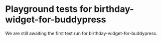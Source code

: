 # Playground tests for birthday-widget-for-buddypress
We are still awaiting the first test run for birthday-widget-for-buddypress.
